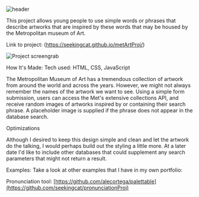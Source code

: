 ![header](https://capsule-render.vercel.app/api?type=wave&color=gradient&height=300&section=footer&text=Metroplitan%20Art&20Finder&fontSize=90)

This project allows young people to use simple words or phrases that describe artworks that are inspired by these words that may be housed by the Metropolitan museum of Art.

Link to project: (https://seekingcat.github.io/metArtProj/)

![Project screengrab](https://ibb.co/fqmpg8f)

How It's Made:
Tech used: HTML, CSS, JavaScript

The Metropolitan Museum of Art has a tremendous collection of artwork from around the world and across the years. However, we might not always remember the names of the artwork we want to see. Using a simple form submission, users can access the Met's extensive collections API, and receive random images of artworks inspired by or containing their search phrase. A placeholder image is supplied if the phrase does not appear in the database search.  

Optimizations

Although I desired to keep this design simple and clean and let the artwork do the talking, I would perhaps build out the styling a little more. At a later date I'd like to include other databases that could supplement any search parameters that might not return a result.

Examples:
Take a look at other examples that I have in my own portfolio:

Pronunciation tool: [https://github.com/alecortega/palettable](https://github.com/seekingcat/pronunciationProj)

